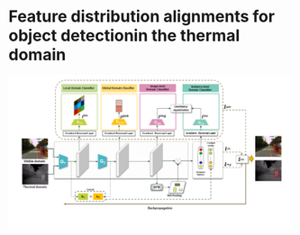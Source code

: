 # Feature distribution alignments for object detectionin the thermal domain
![architecture](https://github.com/AmineMarnissi/UDAT/blob/main/journal_flowchart_juin_v1.png)
